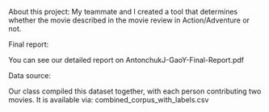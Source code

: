  About this project: My teammate and I created a tool that determines whether the movie described in the movie review in Action/Adventure or not.

Final report: 

You can see our detailed report on AntonchukJ-GaoY-Final-Report.pdf

Data source: 

Our class compiled this dataset together, with each person contributing two movies. It is available via: combined_corpus_with_labels.csv
